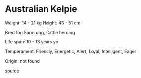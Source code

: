 # Australian Kelpie

Weight: 14 - 21 kg
Height: 43 - 51 cm

Bred for: Farm dog, Cattle herding

Life span: 10 - 13 years yo

Temperament: Friendly, Energetic, Alert, Loyal, Intelligent, Eager

Origin: not found

[source](https://api.thedogapi.com/v1/breeds/22)
